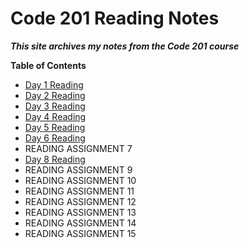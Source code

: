 # Code 201 Reading Notes

***This site archives my notes from the _Code 201_ course***

**Table of Contents**

* [Day 1 Reading](class-01.md)
* [Day 2 Reading](class-02.md)
* [Day 3 Reading](class-03.md)
* [Day 4 Reading](class-04.md)
* [Day 5 Reading](class-05.md)
* [Day 6 Reading](class-06.md)
* READING ASSIGNMENT 7
* [Day 8 Reading](class-08.md)
* READING ASSIGNMENT 9
* READING ASSIGNMENT 10
* READING ASSIGNMENT 11
* READING ASSIGNMENT 12
* READING ASSIGNMENT 13
* READING ASSIGNMENT 14
* READING ASSIGNMENT 15
